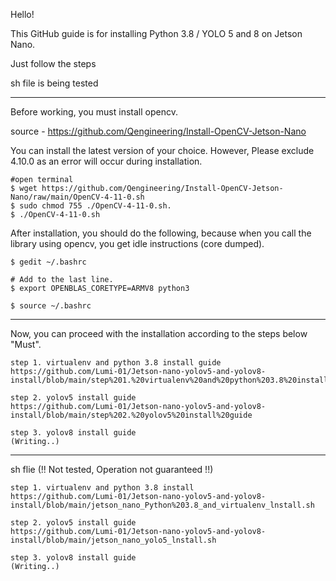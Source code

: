 Hello!

This GitHub guide is for installing Python 3.8 / YOLO 5 and 8 on Jetson Nano.

Just follow the steps

sh file is being tested

---------------------------------------------------------------------------------------------------------------------------------

Before working, you must install opencv.


source - https://github.com/Qengineering/Install-OpenCV-Jetson-Nano

You can install the latest version of your choice. However, Please exclude 4.10.0 as an error will occur during installation.

```
#open terminal
$ wget https://github.com/Qengineering/Install-OpenCV-Jetson-Nano/raw/main/OpenCV-4-11-0.sh
$ sudo chmod 755 ./OpenCV-4-11-0.sh.
$ ./OpenCV-4-11-0.sh
```

After installation, you should do the following, because when you call the library using opencv, you get idle instructions (core dumped).

```
$ gedit ~/.bashrc

# Add to the last line.
$ export OPENBLAS_CORETYPE=ARMV8 python3

$ source ~/.bashrc
```


---------------------------------------------------------------------------------------------------------------------------------

Now, you can proceed with the installation according to the steps below "Must".

```
step 1. virtualenv and python 3.8 install guide
https://github.com/Lumi-01/Jetson-nano-yolov5-and-yolov8-install/blob/main/step%201.%20virtualenv%20and%20python%203.8%20install

step 2. yolov5 install guide
https://github.com/Lumi-01/Jetson-nano-yolov5-and-yolov8-install/blob/main/step%202.%20yolov5%20install%20guide

step 3. yolov8 install guide
(Writing..)
```

---------------------------------------------------------------------------------------------------------------------------------

sh flie (!! Not tested, Operation not guaranteed !!)

```
step 1. virtualenv and python 3.8 install
https://github.com/Lumi-01/Jetson-nano-yolov5-and-yolov8-install/blob/main/jetson_nano_Python%203.8_and_virtualenv_lnstall.sh

step 2. yolov5 install guide
https://github.com/Lumi-01/Jetson-nano-yolov5-and-yolov8-install/blob/main/jetson_nano_yolo5_lnstall.sh

step 3. yolov8 install guide
(Writing..)
```


